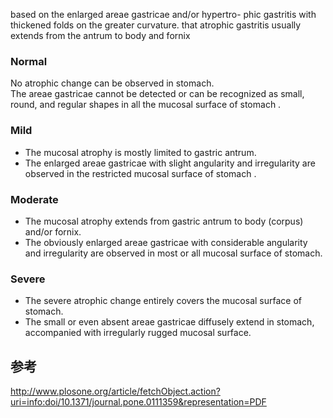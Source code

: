 based on the enlarged areae gastricae and/or hypertro- phic gastritis with thickened folds on the greater curvature.
that atrophic gastritis usually extends from the antrum to body and fornix

### Normal
No atrophic change can be observed in stomach.  
The areae gastricae cannot be detected or can be recognized as small, round, and regular shapes in all the mucosal surface of stomach .

### Mild
* The mucosal atrophy is mostly limited to gastric antrum.
* The enlarged areae gastricae with slight angularity and irregularity are observed in the restricted mucosal surface of stomach .

### Moderate  
* The mucosal atrophy extends from gastric antrum to body (corpus) and/or fornix.  
* The obviously enlarged areae gastricae with considerable angularity and irregularity are observed in most or all mucosal surface of stomach.

### Severe
* The severe atrophic change entirely covers the mucosal surface of stomach.
* The small or even absent areae gastricae diffusely extend in stomach, accompanied with irregularly rugged mucosal surface.

## 参考
http://www.plosone.org/article/fetchObject.action?uri=info:doi/10.1371/journal.pone.0111359&representation=PDF
